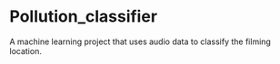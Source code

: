 # Pollution_classifier
A machine learning project that uses audio data to classify the filming location.
